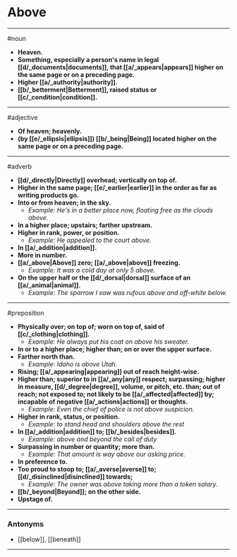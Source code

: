 # Above
---
#noun
- **Heaven.**
- **Something, especially a person's name in legal [[d/_documents|documents]], that [[a/_appears|appears]] higher on the same page or on a preceding page.**
- **Higher [[a/_authority|authority]].**
- **[[b/_betterment|Betterment]], raised status or [[c/_condition|condition]].**
---
#adjective
- **Of heaven; heavenly.**
- **(by [[e/_ellipsis|ellipsis]]) [[b/_being|Being]] located higher on the same page or on a preceding page.**
---
#adverb
- **[[d/_directly|Directly]] overhead; vertically on top of.**
- **Higher in the same page; [[e/_earlier|earlier]] in the order as far as writing products go.**
- **Into or from heaven; in the sky.**
	- _Example: He's in a better place now, floating free as the clouds above._
- **In a higher place; upstairs; farther upstream.**
- **Higher in rank, power, or position.**
	- _Example: He appealed to the court above._
- **In [[a/_addition|addition]].**
- **More in number.**
- **[[a/_above|Above]] zero; [[a/_above|above]] freezing.**
	- _Example: It was a cold day at only 5 above._
- **On the upper half or the [[d/_dorsal|dorsal]] surface of an [[a/_animal|animal]].**
	- _Example: The sparrow I saw was rufous above and off-white below._
---
#preposition
- **Physically over; on top of; worn on top of, said of [[c/_clothing|clothing]].**
	- _Example: He always put his coat on above his sweater._
- **In or to a higher place; higher than; on or over the upper surface.**
- **Farther north than.**
	- _Example: Idaho is above Utah._
- **Rising; [[a/_appearing|appearing]] out of reach height-wise.**
- **Higher than; superior to in [[a/_any|any]] respect; surpassing; higher in measure, [[d/_degree|degree]], volume, or pitch, etc. than; out of reach; not exposed to; not likely to be [[a/_affected|affected]] by; incapable of negative [[a/_actions|actions]] or thoughts.**
	- _Example: Even the chief of police is not above suspicion._
- **Higher in rank, status, or position.**
	- _Example: to stand head and shoulders above the rest_
- **In [[a/_addition|addition]] to; [[b/_besides|besides]].**
	- _Example: above and beyond the call of duty_
- **Surpassing in number or quantity; more than.**
	- _Example: That amount is way above our asking price._
- **In preference to.**
- **Too proud to stoop to; [[a/_averse|averse]] to; [[d/_disinclined|disinclined]] towards;**
	- _Example: The owner was above taking more than a token salary._
- **[[b/_beyond|Beyond]]; on the other side.**
- **Upstage of.**
---
### Antonyms
- [[below]], [[beneath]]
---
